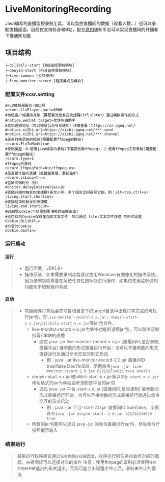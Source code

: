 # LiveMonitoringRecording
Java编写的直播监控录制工具，可以监控直播间的数据（观看人数...）也可以录制直播画面，目前仅支持抖音和B站，配合[息知](https://xz.qqoq.net/)通知平台可以实现直播间的开播和下播通知功能

## 项目结构
```
├─bilibili-start [B站监控录制模块]
├─douyin-start [抖音监控录制模块]
├─live-common [公共模块]
├─live-monitor-record [程序集成总模块]
```

### 配置文件xxxr.setting
```properties
#FLV播放器服务-端口号
server.flvPlayer.port=8000
#微信客户端通用对象（需配置消息发送快捷键Ctrl+Enter）通过模拟操作的形式
#notice.weChat.target=文件传输助手
#息知通知地址（可以微信公众号发通知）详情查看：https://xz.qqoq.net/
#notice.xiZhi.url=https://xizhi.qqoq.net/***.send
#notice.xiZhi.url=https://xizhi.qqoq.net/***.channel
#是否转换录制的视频(需要配置ffmpeg的路径)
record.FlvToMp4=true
#录制类型：0-使用java编写的录制(不需要依赖ffmpeg)，1-使用ffmpeg工具录制(需要配置ffmpeg的路径)
record.type=1
#ffmpeg的路径
record.ffmpegPath=bin/ffmpeg.exe
#是否循环监听直播（直播结束后，重新监听）
record.isLoop=true
#监听间隔时长（秒）
monitor.delayIntervalSec=10
#直播开始时触发的快捷键(英文小写，多个组合之间逗号分割，例：alt+tab,ctrl+s)
living.start.shortcut=
#直播结束时触发的快捷键
living.end.shortcut=
#B站的Cookie(可以录制更清晰的直播画面)
#也可以将Cookie保存至指定文本文件，然后通过 file:文本文件路径 的形式设置
Cookie.Bilibili=
#抖音的Cookie
Cookie.DouYin=
```
### 运行启动
#### 运行
> * 运行环境：JDK1.8+
> * 操作系统：如果需要录制功能建议使用Windows有图像化的操作系统，因为录制功能需要在系统任务栏图标处进行操作，如果仅使用监听通知功能则不限制操作系统
#### 启动
> * 项目编译打包后会在项目根目录下的target目录中出现打包完成的可执行jar包，有```live-monitor-record-x.x.jar```，```douyin-start-x.x.jar```,```bilibili-start-x.x.jar```等jar包文件，
>   * live-monitor-record-x.x.jar为集中功能的通用jar包，可以监听录制抖音和B站的直播
>     * 通过 java -jar live-monitor-record-x.x.jar [直播间ID,是否录制,直播平台] 接参数的形式直接运行开始；也可以不接参数的形式直接运行后通过命令交互的形式启动
>       * 例：java -jar live-monitor-record-2.0.jar 直播间ID true/false DouYin/Bili，示例命令```java -jar live-monitor-record-2.0.jar 622216334529 true DouYin```
>   * douyin-start-x.x.jar和bilibili-start-x.x.jar等以```平台-start-x.x.jar```命名格式的jar为单独监听录制该平台的jar包
>     * 通过 java -jar 平台-start-x.x.jar [直播间ID,是否录制] 接参数的形式直接运行开始；也可以不接参数的形式直接运行后通过命令交互的形式启动 
>       * 例：java -jar 平台-start-2.0.jar 直播间ID true/false，示例命令```java -jar douyin-start--2.0.jar 622216334529 true```
>   * 所有的jar包都可以通过 java -jar 的命令直接运行jar包，然后命令行按照提示输入

### 结束运行
> 结束运行程序建议通过```任务栏图标右键```退出，程序运行时任务栏会有对应的图标，右键图标可以选择对应的操作
> 注意：使用ffmpeg的录制必须使用```任务栏图标右键```退出的形式退出，否则可能会出现程序终止后，录制未终止的情况

